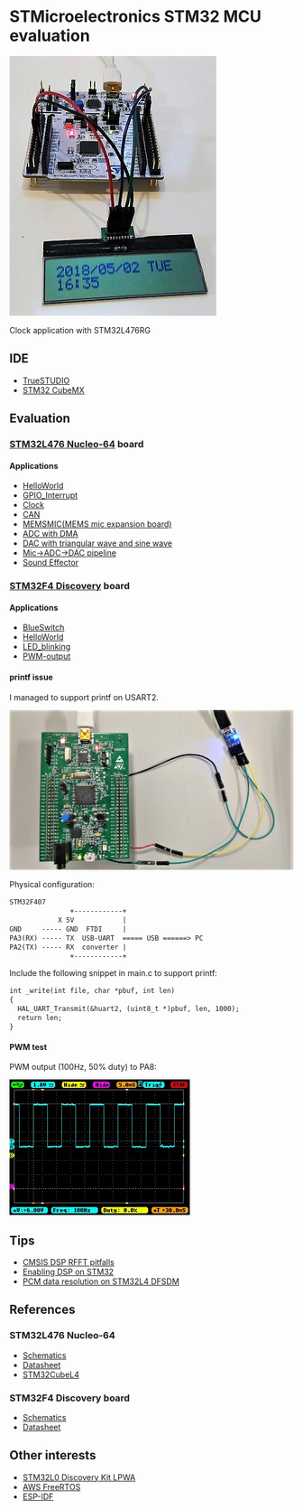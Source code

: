 # STMicroelectronics STM32 MCU evaluation

![Clock](./doc/NUCLEO-L476RG-Clock.jpg)

Clock application with STM32L476RG

## IDE

- [TrueSTUDIO](https://atollic.com/truestudio/)
- [STM32 CubeMX](https://www.st.com/en/development-tools/stm32cubemx.html)

## Evaluation

### [STM32L476 Nucleo-64](http://www.st.com/en/evaluation-tools/nucleo-l476rg.html) board

#### Applications

- [HelloWorld](./STM32L476-Nucleo-64/HelloWorld)
- [GPIO_Interrupt](./STM32L476-Nucleo-64/GPIO_Interrupt)
- [Clock](./STM32L476-Nucleo-64/Clock/README.md)
- [CAN](./STM32L476-Nucleo-64/CAN/README.md)
- [MEMSMIC(MEMS mic expansion board)](./STM32L476-Nucleo-64/MEMSMIC/README.md)
- [ADC with DMA](./STM32L476-Nucleo-64/ADC/README.md)
- [DAC with triangular wave and sine wave](./STM32L476-Nucleo-64/DAC/README.md)
- [Mic->ADC->DAC pipeline](./STM32L476-Nucleo-64/Mic_ADC_DAC/README.md)
- [Sound Effector](./STM32L476-Nucleo-64/Sound_Effector)

### [STM32F4 Discovery](http://www.st.com/en/evaluation-tools/stm32f4discovery.html) board

#### Applications

- [BlueSwitch](./STM32F4-Discovery/BlueSwitch)
- [HelloWorld](./STM32F4-Discovery/HelloWorld)
- [LED_blinking](./STM32F4-Discovery/LED_blinking)
- [PWM-output](./STM32F4-Discovery/PWM-output)

#### printf issue

I managed to support printf on USART2.

![UART](./doc/STM32F4_Discovery_UART.jpg)

Physical configuration:

```
STM32F407
               +------------+
            X 5V            |
GND     ----- GND  FTDI     |
PA3(RX) ----- TX  USB-UART  ===== USB ======> PC
PA2(TX) ----- RX  converter |
               +------------+
```

Include the following snippet in main.c to support printf:

```
int _write(int file, char *pbuf, int len)
{
  HAL_UART_Transmit(&huart2, (uint8_t *)pbuf, len, 1000);
  return len;
}
```

#### PWM test

PWM output (100Hz, 50% duty) to PA8:

![waveform](./doc/PWM_waveform.jpg)

## Tips

- [CMSIS DSP RFFT pitfalls](./tips/CMSIS_DSP_RFFT.md)
- [Enabling DSP on STM32](./tips/ENABLE_DSP_AND_PRINTF.md)
- [PCM data resolution on STM32L4 DFSDM](./tips/RESOLUTION.md)

## References

### STM32L476 Nucleo-64

- [Schematics](http://www.st.com/resource/en/schematic_pack/nucleo_64pins_sch.zip)
- [Datasheet](http://www.st.com/resource/en/datasheet/stm32l476je.pdf)
- [STM32CubeL4](https://my.st.com/content/my_st_com/en/products/embedded-software/mcus-embedded-software/stm32-embedded-software/stm32cube-mcu-packages/stm32cubel4.license%3d1524847579867.html)

### STM32F4 Discovery board

- [Schematics](http://www.st.com/resource/en/schematic_pack/stm32f4discovery_sch.zip)
- [Datasheet](http://www.st.com/resource/en/datasheet/dm00037051.pdf)

## Other interests

- [STM32L0 Discovery Kit LPWA](http://www.st.com/en/evaluation-tools/b-l072z-lrwan1.html)
- [AWS FreeRTOS](https://aws.amazon.com/freertos/getting-started/)
- [ESP-IDF](https://esp-idf.readthedocs.io/en/v2.0/index.html)
